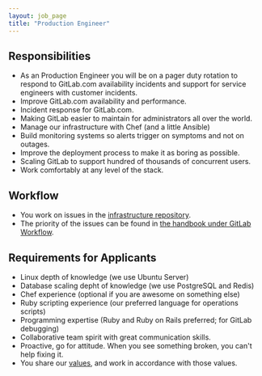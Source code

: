 ```yaml
---
layout: job_page
title: "Production Engineer"
---
```


## Responsibilities

* As an Production Engineer you will be on a pager duty rotation to respond
to GitLab.com availability incidents and support for service engineers with
customer incidents.
* Improve GitLab.com availability and performance.
* Incident response for GitLab.com.
* Making GitLab easier to maintain for administrators all over the world.
* Manage our infrastructure with Chef (and a little Ansible)
* Build monitoring systems so alerts trigger on symptoms and not on outages.
* Improve the deployment process to make it as boring as possible.
* Scaling GitLab to support hundred of thousands of concurrent users.
* Work comfortably at any level of the stack.

## Workflow

* You work on issues in the [infrastructure repository](https://gitlab.com/gitlab-com/infrastructure/issues).
* The priority of the issues can be found in [the handbook under GitLab Workflow](https://about.gitlab.com/handbook/#prioritize).

## Requirements for Applicants

* Linux depth of knowledge (we use Ubuntu Server)
* Database scaling depht of knowledge (we use PostgreSQL and Redis)
* Chef experience (optional if you are awesome on something else)
* Ruby scripting experience (our preferred language for operations scripts)
* Programming expertise (Ruby and Ruby on Rails preferred; for GitLab debugging)
* Collaborative team spirit with great communication skills.
* Proactive, go for attitude. When you see something broken, you can't help fixing it.
* You share our [values](/handbook/#values), and work in accordance with those values.
